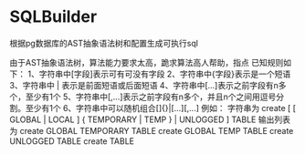 # SQLBuilder
根据pg数据库的AST抽象语法树和配置生成可执行sql

由于AST抽象语法树，算法能力要求太高，跪求算法高人帮助，指点
已知规则如下：
1、字符串中[字段]表示可有可没有字段
2、字符串中{字段}表示是一个短语
3、字符串中 | 表示是前面短语或后面短语
4、字符串中[...]表示之前字段有n多个，至少有1个
5、字符串中[,...]表示之前字段有n多个，并且n个之间用逗号分割。至少有1个
6、字符串中可以随机组合[]{}|[...][,...]
例如：
字符串为 create [ [ GLOBAL | LOCAL ] { TEMPORARY | TEMP } | UNLOGGED ] TABLE
输出列表为 
create GLOBAL TEMPORARY TABLE
create GLOBAL TEMP TABLE
create UNLOGGED TABLE
create  TABLE
